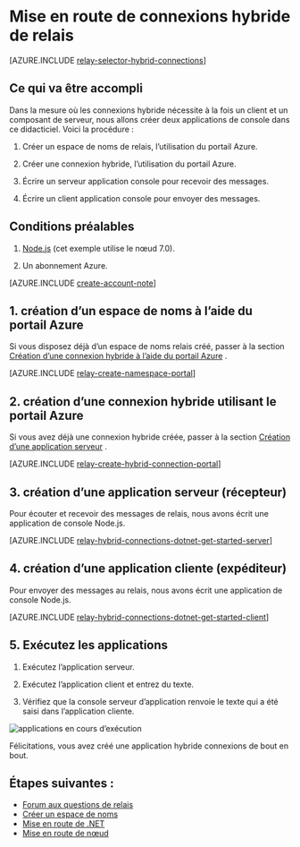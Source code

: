 <properties
    pageTitle="Mise en route de relais hybride connexions | Microsoft Azure"
    description="Comment écrire une application de console de nœud pour les connexions hybride"
    services="service-bus"
    documentationCenter="node"
    authors="jtaubensee"
    manager="timlt"
    editor=""/>

<tags
    ms.service="service-bus"
    ms.devlang="tbd"
    ms.topic="hero-article"
    ms.tgt_pltfrm="node"
    ms.workload="na"
    ms.date="10/28/2016"
    ms.author="jotaub"/>

# <a name="get-started-with-relay-hybrid-connections"></a>Mise en route de connexions hybride de relais

[AZURE.INCLUDE [relay-selector-hybrid-connections](../../includes/relay-selector-hybrid-connections.md)]

## <a name="what-will-be-accomplished"></a>Ce qui va être accompli

Dans la mesure où les connexions hybride nécessite à la fois un client et un composant de serveur, nous allons créer deux applications de console dans ce didacticiel. Voici la procédure :

1. Créer un espace de noms de relais, l’utilisation du portail Azure.

2. Créer une connexion hybride, l’utilisation du portail Azure.

3. Écrire un serveur application console pour recevoir des messages.

4. Écrire un client application console pour envoyer des messages.

## <a name="prerequisites"></a>Conditions préalables

1. [Node.js](https://nodejs.org/en/) (cet exemple utilise le nœud 7.0).

2. Un abonnement Azure.

[AZURE.INCLUDE [create-account-note](../../includes/create-account-note.md)]

## <a name="1-create-a-namespace-using-the-azure-portal"></a>1. création d’un espace de noms à l’aide du portail Azure

Si vous disposez déjà d’un espace de noms relais créé, passer à la section [Création d’une connexion hybride à l’aide du portail Azure](#2-create-a-hybrid-connection-using-the-azure-portal) .

[AZURE.INCLUDE [relay-create-namespace-portal](../../includes/relay-create-namespace-portal.md)]

## <a name="2-create-a-hybrid-connection-using-the-azure-portal"></a>2. création d’une connexion hybride utilisant le portail Azure

Si vous avez déjà une connexion hybride créée, passer à la section [Création d’une application serveur](#3-create-a-server-application-listener) .

[AZURE.INCLUDE [relay-create-hybrid-connection-portal](../../includes/relay-create-hybrid-connection-portal.md)]

## <a name="3-create-a-server-application-listener"></a>3. création d’une application serveur (récepteur)

Pour écouter et recevoir des messages de relais, nous avons écrit une application de console Node.js.

[AZURE.INCLUDE [relay-hybrid-connections-dotnet-get-started-server](../../includes/relay-hybrid-connections-node-get-started-server.md)]

## <a name="4-create-a-client-application-sender"></a>4. création d’une application cliente (expéditeur)

Pour envoyer des messages au relais, nous avons écrit une application de console Node.js.

[AZURE.INCLUDE [relay-hybrid-connections-dotnet-get-started-client](../../includes/relay-hybrid-connections-node-get-started-client.md)]

## <a name="5-run-the-applications"></a>5. Exécutez les applications

1. Exécutez l’application serveur.

2. Exécutez l’application client et entrez du texte.

3. Vérifiez que la console serveur d’application renvoie le texte qui a été saisi dans l’application cliente.

![applications en cours d’exécution](./media/relay-hybrid-connections-node-get-started/running-applications.png)

Félicitations, vous avez créé une application hybride connexions de bout en bout.

## <a name="next-steps"></a>Étapes suivantes :

- [Forum aux questions de relais](relay-faq.md)
- [Créer un espace de noms](relay-create-namespace-portal.md)
- [Mise en route de .NET](relay-hybrid-connections-dotnet-get-started.md)
- [Mise en route de nœud](relay-hybrid-connections-node-get-started.md)